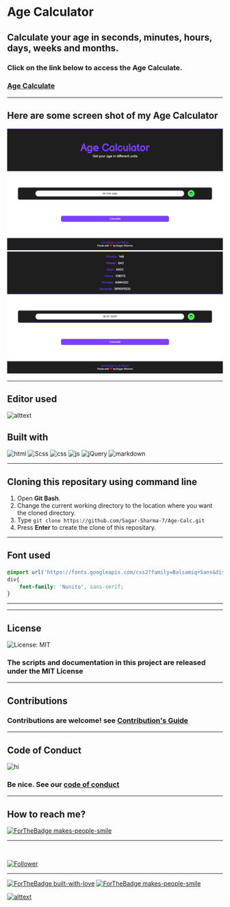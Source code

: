 # Age Calculator
## Calculate your age in seconds, minutes, hours, days, weeks and months.
### Click on the link below to access the Age Calculate.
### [Age Calculate](https://sagar-sharma-7.github.io/Age-Calc)

-----
## Here are some screen shot of my Age Calculator
<p align="center">
  <img src="public/images/result1.png" title="result">
  <br>
  <img src="public/images/result2.png" title="result">
</p>

-----
## Editor used 
![alttext](https://img.shields.io/badge/Visual_Studio_Code-0078D4?style=for-the-badge&logo=visual%20studio%20code&logoColor=white)

## Built with 
 ![html](https://img.shields.io/badge/HTML5-E34F26?style=for-the-badge&logo=html5&logoColor=white)
 ![Scss](https://img.shields.io/badge/Sass-CC6699?style=for-the-badge&logo=sass&logoColor=white)
 ![css](https://img.shields.io/badge/CSS3-1572B6?style=for-the-badge&logo=css3&logoColor=white)
 ![js](https://img.shields.io/badge/JavaScript-F7DF1E?style=for-the-badge&logo=javascript&logoColor=black)
 ![jQuery](https://img.shields.io/badge/jQuery-0769AD?style=for-the-badge&logo=jquery&logoColor=white")
 ![markdown](https://img.shields.io/badge/Markdown-000000?style=for-the-badge&logo=markdown&logoColor=white)

 -----
  ## Cloning this repositary using command line
 1. Open **Git Bash**.
 1. Change the current working directory to the location where you want the cloned directory.
 1. Type `git clone https://github.com/Sagar-Sharma-7/Age-Calc.git`
 1. Press **Enter** to create the clone of this repositary.
-----

## Font used 
```css 
@import url('https://fonts.googleapis.com/css2?family=Balsamiq+Sans&display=swap');
div{
    font-family: 'Nunito', sans-serif;
}

```

------
-----
## License  
![License: MIT](https://img.shields.io/badge/License-MIT-black.svg)
### The scripts and documentation in this project are released under the MIT License 

-----

## Contributions
### Contributions are welcome! see [Contribution's Guide](https://github.com/Sagar-Sharma-7/Age-Calc/blob/main/CONTRIBUTING.md)

----

## Code of Conduct 
<img src="https://user-images.githubusercontent.com/1303154/88677602-1635ba80-d120-11ea-84d8-d263ba5fc3c0.gif" width="28px" alt="hi"> 

### Be nice. See our [code of conduct](https://github.com/Sagar-Sharma-7/Age-Calc/blob/main/CODE_OF_CONDUCT.md)


<hr>

 ## How to reach me?
 [ ![ForTheBadge makes-people-smile](https://img.shields.io/badge/Gmail-D14836?style=for-the-badge&logo=gmail&logoColor=white)](mailto:6969sagarsharma@gmail.com)
 <hr>
 <br>

[![Follower](https://img.shields.io/github/followers/sagar-sharma-7?style=social)](https://github.com/Sagar-Sharma-7)
 <hr>
 <p float="left">

[![ForTheBadge built-with-love](https://forthebadge.com/images/badges/built-with-love.svg)](https://github.com/Sagar-Sharma-7)
[ ![ForTheBadge makes-people-smile](https://forthebadge.com/images/badges/makes-people-smile.svg)](https://github.com/Sagar-Sharma-7)

</p>


[![alttext](https://img.shields.io/badge/GitHub-100000?style=for-the-badge&logo=github&logoColor=white)](https://github.com/Sagar-Sharma-7)
 
